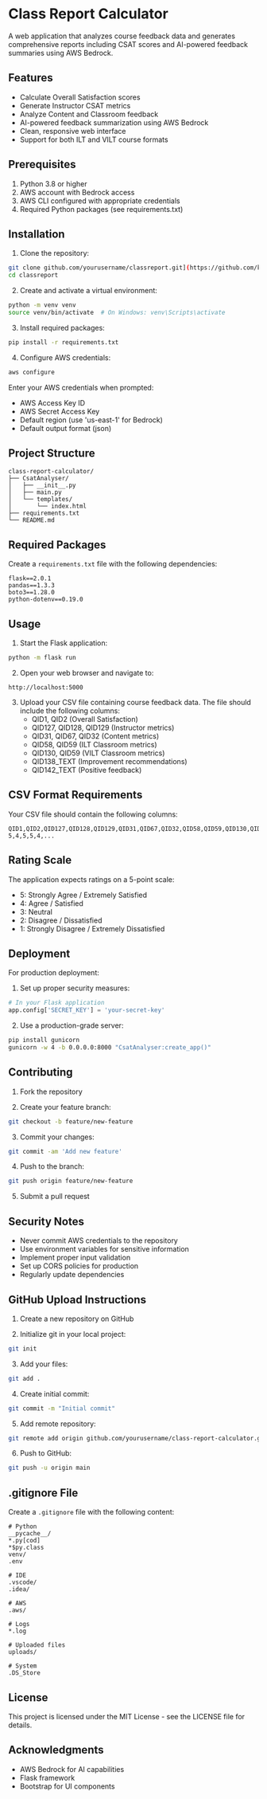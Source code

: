 # Class Report Calculator

A web application that analyzes course feedback data and generates comprehensive reports including CSAT scores and AI-powered feedback summaries using AWS Bedrock.

## Features

- Calculate Overall Satisfaction scores
- Generate Instructor CSAT metrics
- Analyze Content and Classroom feedback
- AI-powered feedback summarization using AWS Bedrock
- Clean, responsive web interface
- Support for both ILT and VILT course formats

## Prerequisites

1. Python 3.8 or higher
2. AWS account with Bedrock access
3. AWS CLI configured with appropriate credentials
4. Required Python packages (see requirements.txt)

## Installation

1. Clone the repository:
```bash
git clone github.com/yourusername/classreport.git](https://github.com/kyllew/classreport.git
cd classreport
```

2. Create and activate a virtual environment:
```bash
python -m venv venv
source venv/bin/activate  # On Windows: venv\Scripts\activate
```

3. Install required packages:
```bash
pip install -r requirements.txt
```

4. Configure AWS credentials:
```bash
aws configure
```

Enter your AWS credentials when prompted:
- AWS Access Key ID
- AWS Secret Access Key
- Default region (use 'us-east-1' for Bedrock)
- Default output format (json)

## Project Structure

```
class-report-calculator/
├── CsatAnalyser/
│   ├── __init__.py
│   ├── main.py
│   └── templates/
│       └── index.html
├── requirements.txt
└── README.md
```

## Required Packages

Create a `requirements.txt` file with the following dependencies:
```
flask==2.0.1
pandas==1.3.3
boto3==1.28.0
python-dotenv==0.19.0
```

## Usage

1. Start the Flask application:
```bash
python -m flask run
```

2. Open your web browser and navigate to:
```
http://localhost:5000
```

3. Upload your CSV file containing course feedback data. The file should include the following columns:
   - QID1, QID2 (Overall Satisfaction)
   - QID127, QID128, QID129 (Instructor metrics)
   - QID31, QID67, QID32 (Content metrics)
   - QID58, QID59 (ILT Classroom metrics)
   - QID130, QID59 (VILT Classroom metrics)
   - QID138_TEXT (Improvement recommendations)
   - QID142_TEXT (Positive feedback)

## CSV Format Requirements

Your CSV file should contain the following columns:
```
QID1,QID2,QID127,QID128,QID129,QID31,QID67,QID32,QID58,QID59,QID130,QID138_TEXT,QID142_TEXT
5,4,5,5,4,...
```

## Rating Scale

The application expects ratings on a 5-point scale:
- 5: Strongly Agree / Extremely Satisfied
- 4: Agree / Satisfied
- 3: Neutral
- 2: Disagree / Dissatisfied
- 1: Strongly Disagree / Extremely Dissatisfied

## Deployment

For production deployment:

1. Set up proper security measures:
```python
# In your Flask application
app.config['SECRET_KEY'] = 'your-secret-key'
```

2. Use a production-grade server:
```bash
pip install gunicorn
gunicorn -w 4 -b 0.0.0.0:8000 "CsatAnalyser:create_app()"
```

## Contributing

1. Fork the repository

2. Create your feature branch:
```bash
git checkout -b feature/new-feature
```

3. Commit your changes:
```bash
git commit -am 'Add new feature'
```

4. Push to the branch:
```bash
git push origin feature/new-feature
```

5. Submit a pull request

## Security Notes

- Never commit AWS credentials to the repository
- Use environment variables for sensitive information
- Implement proper input validation
- Set up CORS policies for production
- Regularly update dependencies

## GitHub Upload Instructions

1. Create a new repository on GitHub

2. Initialize git in your local project:
```bash
git init
```

3. Add your files:
```bash
git add .
```

4. Create initial commit:
```bash
git commit -m "Initial commit"
```

5. Add remote repository:
```bash
git remote add origin github.com/yourusername/class-report-calculator.git
```

6. Push to GitHub:
```bash
git push -u origin main
```

## .gitignore File

Create a `.gitignore` file with the following content:
```
# Python
__pycache__/
*.py[cod]
*$py.class
venv/
.env

# IDE
.vscode/
.idea/

# AWS
.aws/

# Logs
*.log

# Uploaded files
uploads/

# System
.DS_Store
```

## License

This project is licensed under the MIT License - see the LICENSE file for details.

## Acknowledgments

- AWS Bedrock for AI capabilities
- Flask framework
- Bootstrap for UI components
